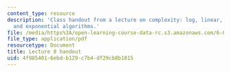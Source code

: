 ```yaml
---
content_type: resource
description: 'Class handout from a lecture on complexity: log, linear, quadratic,
  and exponential algorithms.'
file: /media/https%3A/open-learning-course-data-rc.s3.amazonaws.com/6-00-introduction-to-computer-science-and-programming-fall-2008/4f9854016ebdb129c7b4df29cb8b1815_lec8.pdf
file_type: application/pdf
resourcetype: Document
title: Lecture 8 handout
uid: 4f985401-6ebd-b129-c7b4-df29cb8b1815
---
```

